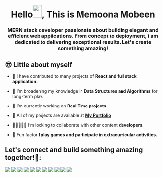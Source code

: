   
<h1 align="center">Hello<img src="https://raw.githubusercontent.com/MartinHeinz/MartinHeinz/master/wave.gif" width="30px" height = "40px">, This is Memoona Mobeen</h1>
<h3 align="center">MERN stack developer passionate about building elegant and efficient web applications. From concept to deployment, I am dedicated to delivering exceptional results. Let's create something amazing!</h3>


## 😎  Little about myself 

- 🌺 I have contributed to many projects of **React and full stack application.**
- 💎 I’m broadening my knowledge in **Data Structures and Algorithms** for long-term play.
- 🌺 I’m currently working on  **Real Time projects.**
- 💎 All of my projects are available at **[My Portfolio](https://github.com/MonaMobeen)**

- 👩🏽‍🤝‍👩🏻  I’m looking to collaborate with other content **developers**.


- 🌟  Fun factor **I play games and participate in extracurricular activities.**


## Let's connect and build something amazing together!🤩:

<p align="center">

<a href = "https://www.linkedin.com/in/monaamobeen/"><img src="https://img.icons8.com/fluent/48/000000/linkedin.png"/></a>
<a href = "https://twitter.com/monaa___88/"><img src="https://img.icons8.com/fluent/48/000000/twitter.png"/></a>
<a href = "https://www.instagram.com/imona.mk/"><img src="https://img.icons8.com/fluent/48/000000/instagram-new.png"/></a>
<a href = "https://github.com/MonaMobeen"><img src="https://img.icons8.com/fluent/48/000000/github.png"/></a>
<a href = "https://dribbble.com/monaamobeen"><img src="https://img.icons8.com/fluent/48/000000/dribbble.png"/></a>
<a href = "https://www.behance.net/IamMona"><img src="https://img.icons8.com/fluent/48/000000/behance.png"/></a>
<a href = "mailto:iammona.tech@gmail.com"><img src="https://img.icons8.com/fluent/48/000000/gmail-new.png"/></a>
<a href = "https://stackoverflow.com/users/20357080/memoona-mobeen"><img src="https://img.icons8.com/fluent/48/000000/stackoverflow.png"/></a>
<a href = "https://medium.com/@monamobeen"><img src="https://img.icons8.com/color/48/000000/medium.png"/></a>
<a href = "https://discord.com/channels/@me"><img src="https://img.icons8.com/fluent/48/000000/discord.png"/></a>
<a href = "https://www.pinterest.com/iammonatech/"><img src="https://img.icons8.com/fluent/48/000000/pinterest.png"/></a>
</p>
